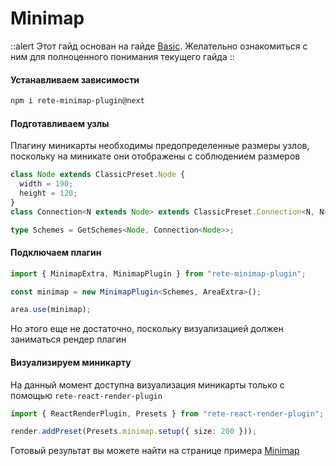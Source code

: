 # Minimap

::alert
Этот гайд основан на гайде [Basic](./basic). Желательно ознакомиться с ним для полноценного понимания текущего гайда
::

#### Устанавливаем зависимости

```bash
npm i rete-minimap-plugin@next
```

#### Подготавливаем узлы

Плагину миникарты необходимы предопределенные размеры узлов, поскольку на миникате они отображены с соблюдением размеров

```ts
class Node extends ClassicPreset.Node {
  width = 190;
  height = 120;
}
class Connection<N extends Node> extends ClassicPreset.Connection<N, N> {}

type Schemes = GetSchemes<Node, Connection<Node>>;
```

#### Подключаем плагин

```ts
import { MinimapExtra, MinimapPlugin } from "rete-minimap-plugin";

const minimap = new MinimapPlugin<Schemes, AreaExtra>();

area.use(minimap);
```

Но этого еще не достаточно, поскольку визуализацией должен заниматься рендер плагин

#### Визуализируем миникарту

На данный момент доступна визуализация миникарты только с помощью `rete-react-render-plugin`

```ts
import { ReactRenderPlugin, Presets } from "rete-react-render-plugin";

render.addPreset(Presets.minimap.setup({ size: 200 }));
```

Готовый результат вы можете найти на странице примера [Minimap](/examples/minimap)
